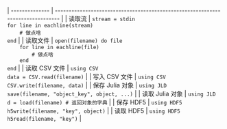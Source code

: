 
| -------------- | ------------------------------------------------------------------------------- |
| 读取流          | `stream = stdin`<br>`for line in eachline(stream)`<br>`    # 做点啥`<br>`end` |
| 读取文件        | `open(filename) do file`<br>`    for line in eachline(file)`<br>`        # 做点啥`<br>`    end`<br>`end` |
| 读取 CSV 文件   | `using CSV`<br>`data = CSV.read(filename)`                                      |
| 写入 CSV 文件   | `using CSV`<br>`CSV.write(filename, data)`                                      |
| 保存 Julia 对象 | `using JLD`<br>`save(filename, "object_key", object, ...)`                      |
| 读取 Julia 对象 | `using JLD`<br>`d = load(filename) # 返回对象的字典`                 |
| 保存 HDF5       | `using HDF5`<br>`h5write(filename, "key", object)`                              |
| 读取 HDF5       | `using HDF5`<br>`h5read(filename, "key")`                                       |
